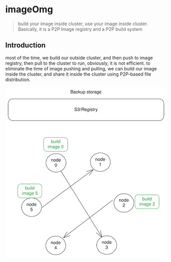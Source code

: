 # imageOmg
> build your image inside cluster, use your image inside cluster. Basically, it is a P2P Image registry and a P2P build system

## Introduction

most of the time, we build our outside cluster, and then push to image registry, then pull to the cluster to run, obviously, it is not efficient.
to eliminate the time of image pushing and pulling, we can build our image inside the cluster, and share it inside the cluster using P2P-based file distribution.

![alt][arch]


[arch]: img/arch.svg